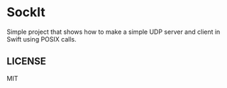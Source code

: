 # SockIt  

Simple project that shows how to make a simple UDP server and client in Swift using POSIX calls.

## LICENSE
MIT
